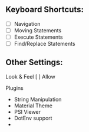


## Keyboard Shortcuts:
- [ ] Navigation
- [ ] Moving Statements
- [ ] Execute Statements
- [ ] Find/Replace Statements

## Other Settings:
Look & Feel [ ]
Allow 

Plugins
- String Manipulation
- Material Theme
- PSI Viewer
- DotEnv support
- 
